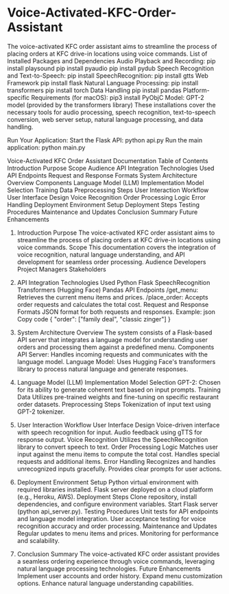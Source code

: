 # Voice-Activated-KFC-Order-Assistant
The voice-activated KFC order assistant aims to streamline the process of placing orders at KFC drive-in locations using voice commands.
List of Installed Packages and Dependencies
Audio Playback and Recording:
pip install playsound
pip install pyaudio
pip install pydub
Speech Recognition and Text-to-Speech:
pip install SpeechRecognition:
pip install gtts
Web Framework
pip install flask
Natural Language Processing:
pip install transformers
pip install torch
Data Handling
pip install pandas
Platform-specific Requirements (for macOS):
pip3 install PyObjC
Model:
GPT-2 model (provided by the transformers library)
These installations cover the necessary tools for audio processing, speech recognition, text-to-speech conversion, web server setup, natural language processing, and data handling.


Run Your Application:
Start the Flask API: python api.py
Run the main application: python main.py




Voice-Activated KFC Order Assistant Documentation
Table of Contents
Introduction
Purpose
Scope
Audience
API Integration
Technologies Used
API Endpoints
Request and Response Formats
System Architecture
Overview
Components
Language Model (LLM) Implementation
Model Selection
Training Data
Preprocessing Steps
User Interaction Workflow
User Interface Design
Voice Recognition
Order Processing Logic
Error Handling
Deployment
Environment Setup
Deployment Steps
Testing Procedures
Maintenance and Updates
Conclusion
Summary
Future Enhancements











1. Introduction
Purpose
The voice-activated KFC order assistant aims to streamline the process of placing orders at KFC drive-in locations using voice commands.
Scope
This documentation covers the integration of voice recognition, natural language understanding, and API development for seamless order processing.
Audience
Developers
Project Managers
Stakeholders
2. API Integration
Technologies Used
Python
Flask
SpeechRecognition
Transformers (Hugging Face)
Pandas
API Endpoints
/get_menu: Retrieves the current menu items and prices.
/place_order: Accepts order requests and calculates the total cost.
Request and Response Formats
JSON format for both requests and responses.
Example:
json
Copy code
{
  "order": ["family deal", "classic zinger"]
}


3. System Architecture
Overview
The system consists of a Flask-based API server that integrates a language model for understanding user orders and processing them against a predefined menu.
Components
API Server: Handles incoming requests and communicates with the language model.
Language Model: Uses Hugging Face's transformers library to process natural language and generate responses.
4. Language Model (LLM) Implementation
Model Selection
GPT-2: Chosen for its ability to generate coherent text based on input prompts.
Training Data
Utilizes pre-trained weights and fine-tuning on specific restaurant order datasets.
Preprocessing Steps
Tokenization of input text using GPT-2 tokenizer.
5. User Interaction Workflow
User Interface Design
Voice-driven interface with speech recognition for input.
Audio feedback using gTTS for response output.
Voice Recognition
Utilizes the SpeechRecognition library to convert speech to text.
Order Processing Logic
Matches user input against the menu items to compute the total cost.
Handles special requests and additional items.
Error Handling
Recognizes and handles unrecognized inputs gracefully.
Provides clear prompts for user actions.
6. Deployment
Environment Setup
Python virtual environment with required libraries installed.
Flask server deployed on a cloud platform (e.g., Heroku, AWS).
Deployment Steps
Clone repository, install dependencies, and configure environment variables.
Start Flask server (python api_server.py).
Testing Procedures
Unit tests for API endpoints and language model integration.
User acceptance testing for voice recognition accuracy and order processing.
Maintenance and Updates
Regular updates to menu items and prices.
Monitoring for performance and scalability.
7. Conclusion
Summary
The voice-activated KFC order assistant provides a seamless ordering experience through voice commands, leveraging natural language processing technologies.
Future Enhancements
Implement user accounts and order history.
Expand menu customization options.
Enhance natural language understanding capabilities.


